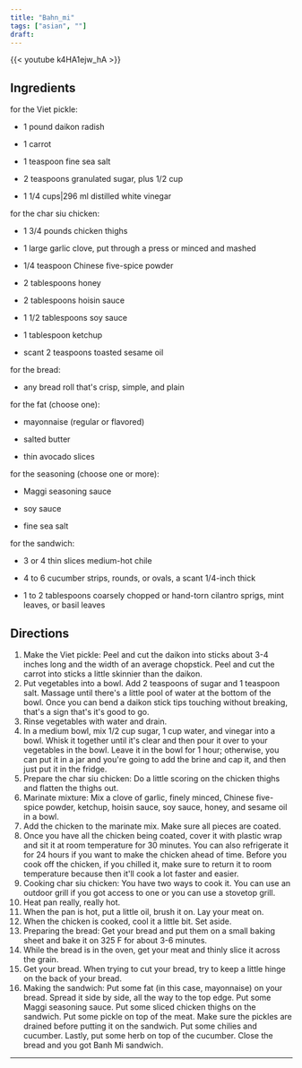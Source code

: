 ```yaml
---
title: "Bahn_mi"
tags: ["asian", ""]
draft:
---
```

{{< youtube k4HA1ejw_hA  >}}

## Ingredients

for the Viet pickle:

- 1 pound daikon radish

- 1 carrot

- 1 teaspoon fine sea salt

- 2 teaspoons granulated sugar, plus 1/2 cup

- 1 1/4 cups|296 ml distilled white vinegar

for the char siu chicken:

- 1 3/4 pounds chicken thighs

- 1 large garlic clove, put through a press or minced and mashed

- 1/4 teaspoon Chinese five-spice powder

- 2 tablespoons honey

- 2 tablespoons hoisin sauce

- 1 1/2 tablespoons soy sauce

- 1 tablespoon ketchup

- scant 2 teaspoons toasted sesame oil

for the bread:

- any bread roll that's crisp, simple, and plain

for the fat (choose one):

- mayonnaise (regular or flavored)

- salted butter

- thin avocado slices

for the seasoning (choose one or more):

- Maggi seasoning sauce

- soy sauce

- fine sea salt

for the sandwich:

- 3 or 4 thin slices medium-hot chile

- 4 to 6 cucumber strips, rounds, or ovals, a scant 1/4-inch thick

- 1 to 2 tablespoons coarsely chopped or hand-torn cilantro sprigs, mint leaves, or basil leaves

## Directions

1. Make the Viet pickle: Peel and cut the daikon into sticks about 3-4 inches long and the width of an average chopstick. Peel and cut the carrot into sticks a little skinnier than the daikon.
2. Put vegetables into a bowl. Add 2 teaspoons of sugar and 1 teaspoon salt. Massage until there's a little pool of water at the bottom of the bowl. Once you can bend a daikon stick tips touching without breaking, that's a sign that's it's good to go. 
3. Rinse vegetables with water and drain.
4. In a medium bowl, mix 1/2 cup sugar, 1 cup water, and vinegar into a bowl. Whisk it together until it's clear and then pour it over to your vegetables in the bowl. Leave it in the bowl for 1 hour; otherwise, you can put it in a jar and you're going to add the brine and cap it, and then just put it in the fridge.
5. Prepare the char siu chicken: Do a little scoring on the chicken thighs and flatten the thighs out.
6. Marinate mixture: Mix a clove of garlic, finely minced, Chinese five-spice powder, ketchup, hoisin sauce, soy sauce, honey, and sesame oil in a bowl.
7. Add the chicken to the marinate mix. Make sure all pieces are coated.
8. Once you have all the chicken being coated, cover it with plastic wrap and sit it at room temperature for 30 minutes. You can also refrigerate it for 24 hours if you want to make the chicken ahead of time. Before you cook off the chicken, if you chilled it, make sure to return it to room temperature because then it'll cook a lot faster and easier.
9. Cooking char siu chicken: You have two ways to cook it. You can use an outdoor grill if you got access to one or you can use a stovetop grill.
10. Heat pan really, really hot.
11. When the pan is hot, put a little oil, brush it on. Lay your meat on.
12. When the chicken is cooked, cool it a little bit. Set aside.
13. Preparing the bread: Get your bread and put them on a small baking sheet and bake it on 325 F for about 3-6 minutes.
14. While the bread is in the oven, get your meat and thinly slice it across the grain.
15. Get your bread. When trying to cut your bread, try to keep a little hinge on the back of your bread.
16. Making the sandwich: Put some fat (in this case, mayonnaise) on your bread. Spread it side by side, all the way to the top edge. Put some Maggi seasoning sauce. Put some sliced chicken thighs on the sandwich. Put some pickle on top of the meat. Make sure the pickles are drained before putting it on the sandwich. Put some chilies and cucumber. Lastly, put some herb on top of the cucumber. Close the bread and you got Banh Mi sandwich.

---